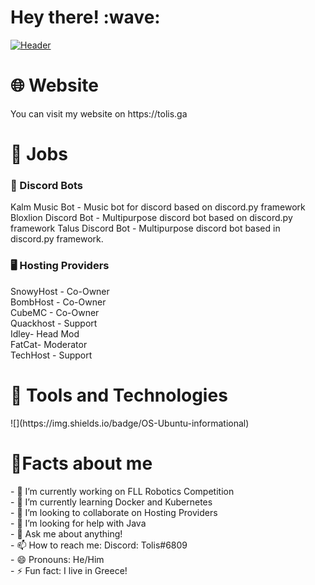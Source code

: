 <h1>Hey there! :wave:</h1>

[![Header](https://i.imgur.com/pumUBiZ.png "Header")](https://tolis.ga/)

<h1>🌐 Website</h1>
You can visit my website on https://tolis.ga

<h1>📃 Jobs</h1>
<h3>🤖 Discord Bots</h3>
Kalm Music Bot - Music bot for discord based on discord.py framework
Bloxlion Discord Bot - Multipurpose discord bot based on discord.py framework
Talus Discord Bot - Multipurpose discord bot based in discord.py framework.

<h3>🖥 Hosting Providers</h3>
SnowyHost - Co-Owner
<br>
BombHost - Co-Owner
<br>
CubeMC - Co-Owner
<br>
Quackhost - Support
<br>
Idley- Head Mod
<br>
FatCat- Moderator
<br>
TechHost - Support

<h1>🔨 Tools and Technologies</h1>
![](https://img.shields.io/badge/OS-Ubuntu-informational)

<h1>🎇Facts about me</h1>
- 🔭 I’m currently working on FLL Robotics Competition
<br>
- 🌱 I’m currently learning Docker and Kubernetes
<br>
- 👯 I’m looking to collaborate on Hosting Providers
<br>
- 🤔 I’m looking for help with Java
<br>
- 💬 Ask me about anything!
<br>
- 📫 How to reach me: Discord: Tolis#6809
<br>
- 😄 Pronouns: He/Him
<br>
- ⚡ Fun fact: I live in Greece!

